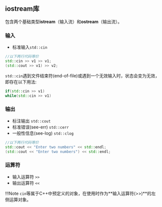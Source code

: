 ## iostream库

包含两个基础类型**istream**（输入流）和**ostream**（输出流）。

### 输入

- 标准输入`std::cin`

```C++
//以下两行代码等价
std::cin >> v1 >> v1;
(std::cout >> v1) >> v2;
```

​	`std::cin`遇到文件结束符(end-of-file)或遇到一个无效输入时，状态会变为无效，即存在以下用法:

```c++
if(std::cin >> v1)
while(std::cin >> v1)
```

### 输出

- 标注输出 `std::cout`
- 标准错误(see-err) `std::cerr`
- 一般性信息(see-log) `std::clog`

```C++
//以下两行代码等价
std::cout << "Enter two numbers" << std::endl;
(std::cout << "Enter two numbers") << std::endl;
```

### 运算符

- 输入运算符 `>>`
- 输出运算符 `<<`

!!!Note
	`cin`等属于C++中预定义的对象，在使用时作为**输入运算符(>>)**的左侧运算对象。

